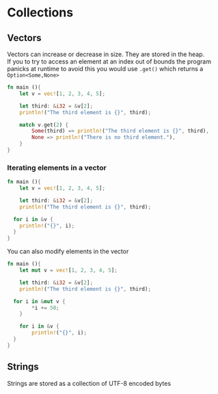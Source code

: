 # Collections

## Vectors

Vectors can increase or decrease in size. They are stored in the heap.\
If you to try to access an element at an index out of bounds the program panicks at runtime to avoid this you would use ``.get()``
which returns a ``Option<Some,None>``

```rs
fn main (){
    let v = vec![1, 2, 3, 4, 5];

    let third: &i32 = &v[2];
    println!("The third element is {}", third);

    match v.get(2) {
        Some(third) => println!("The third element is {}", third),
        None => println!("There is no third element."),
    }
}
```

### Iterating elements in a vector

```rs
fn main (){
    let v = vec![1, 2, 3, 4, 5];

    let third: &i32 = &v[2];
    println!("The third element is {}", third);

  for i in &v {
    println!("{}", i);
  }
}
```

You can also modify  elements in the vector

```rs
fn main (){
    let mut v = vec![1, 2, 3, 4, 5];

    let third: &i32 = &v[2];
    println!("The third element is {}", third);

  for i in &mut v {
        *i += 50;
    }

    for i in &v {
        println!("{}", i);
  }
}
```

## Strings

Strings are stored as a collection of UTF-8 encoded bytes
